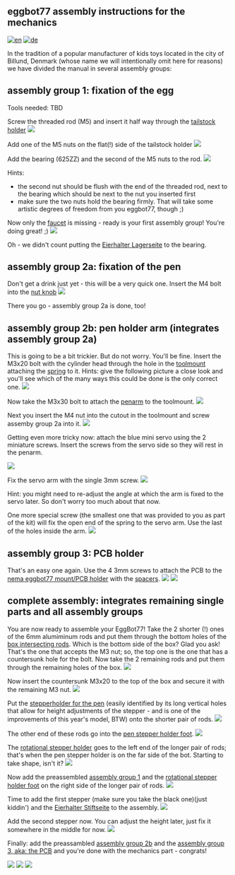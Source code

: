 ## eggbot77 assembly instructions for the mechanics
[![en](https://img.shields.io/badge/lang-en-red.svg)](https://github.com/section77/eggbot77/blob/main/mechanics/assembly/README.en.md)
[![de](https://img.shields.io/badge/lang-de-blue.svg)](https://github.com/section77/eggbot77/blob/main/mechanics/assembly/README.md)

In the tradition of a popular manufacturer of kids toys located in the city of Billund, Denmark (whose name we will intentionally omit here for reasons) we have divided the manual in several assembly groups:

## assembly group 1: fixation of the egg

Tools needed: TBD

Screw the threaded rod (M5) and insert it half way through the [tailstock holder](eb77-eh21_bauteil-01-IMG_4891.JPG)
![](eb77-eh21_baugruppe-1-1-IMG_4937.JPG)

Add one of the M5 nuts on the flat(!) side of the tailstock holder
![](eb77-eh21_baugruppe-1-2-IMG_4936.JPG)

Add the bearing (625ZZ) and the second of the M5 nuts to the rod.
![](eb77-eh21_baugruppe-1-3-IMG_4942.JPG)

Hints: 
* the second nut should be flush with the end of the threaded rod, next to the bearing which should be next to the nut you inserted first
* make sure the two nuts hold the bearing firmly. That will take some artistic degrees of freedom from you eggbot77, though ;)

Now only the [faucet](eb77-eh21_bauteil-02-IMG_4895.JPG) is missing - ready is your first assembly group! You're doing great! ;)
![](eb77-eh21_baugruppe-1-IMG_4948.JPG)

Oh - we didn't count putting the [Eierhalter Lagerseite](eb77-eh21_bauteil-03-IMG_4906) to the bearing.

## assembly group 2a: fixation of the pen

Don't get a drink just yet - this will be a very quick one.
Insert the M4 bolt into the [nut knob](eb77-eh21_bauteil-04-IMG_4899.JPG)
![](eb77-eh21_baugruppe-2a-IMG_4934.JPG)

There you go - assembly group 2a is done, too!

## assembly group 2b: pen holder arm (integrates assembly group 2a)

This is going to be a bit trickier. But do not worry. You'll be fine.
Insert the M3x20 bolt with the cylinder head through the hole in the [toolmount](eb77-eh21_bauteil-05-IMG_4897.JPG) attaching the [spring](eb77-eh21_bauteil-06-IMG_4902.JPG) to it.
Hints: give the following picture a close look and you'll see which of the many ways this could be done is the only correct one.
![](eb77-eh21_baugruppe-2b-IMG_4935.JPG)

Now take the M3x30 bolt to attach the [penarm](eb77-eh21_bauteil-07-IMG_4900.JPG) to the toolmount.
![](eb77-eh21_baugruppe-2b-IMG_4941.JPG)

Next you insert the M4 nut into the cutout in the toolmount and screw assemby group 2a into it.
![](eb77-eh21_baugruppe-2b-IMG_4951.JPG)

Getting even more tricky now: attach the blue mini servo using the 2 miniature screws. Insert the screws from the servo side so they will rest in the penarm.

![](eb77-eh21_baugruppe-2b-IMG_4955.JPG)

Fix the servo arm with the single 3mm screw.
![](eb77-eh21_baugruppe-2b-IMG_4957.JPG)

Hint: you might need to re-adjust the angle at which the arm is fixed to the servo later. So don't worry too much about that now.

One more special screw (the smallest one that was provided to you as part of the kit) will fix the open end of the spring to the servo arm. Use the last of the holes inside the arm.
![](eb77-eh21_baugruppe-2b-IMG_4960.JPG)

## assembly group 3: PCB holder
That's an easy one again. Use the 4 3mm screws to attach the PCB to the [nema eggbot77 mount/PCB holder](eb77-eh21_bauteil-08-IMG_4901.JPG) with the [spacers](eb77-eh21_bauteil-09-IMG_4905.JPG).
![](eb77-eh21_baugruppe-3-IMG_4952.JPG)
![](eb77-eh21_baugruppe-3-IMG_4953.JPG)

## complete assembly: integrates remaining single parts and all assembly groups
You are now ready to assemble your EggBot77! Take the 2 shorter (!) ones of the 6mm alumiminum rods and put them through the bottom holes of the [box intersecting rods](eb77-eh21_bauteil-10-IMG_4889.JPG). Which is the bottom side of the box? Glad you ask! That's the one that accepts the M3 nut; so, the top one is the one that has a countersunk hole for the bolt. Now take the 2 remaining rods and put them through the remaining holes of the box.
![](eb77-eh21_aufbau-1-IMG_4927.JPG)

Now insert the countersunk M3x20 to the top of the box and secure it with the remaining M3 nut.
![](eb77-eh21_aufbau-2-IMG_4932.JPG)

Put the [stepperholder for the pen](eb77-eh21_aufbau-3-IMG_4884.JPG) (easily identified by its long vertical holes that allow for height adjustments of the stepper - and is one of the improvements of this year's model, BTW) onto the shorter pair of rods.
![](eb77-eh21_aufbau-3-IMG_4938.JPG)

The other end of these rods go into the [pen stepper holder foot](eb77-eh21_bauteil-12-IMG_4893.JPG).
![](eb77-eh21_aufbau-4-IMG_4943.JPG)

The [rotational stepper holder](eb77-eh21_bauteil-13-IMG_4885.JPG) goes to the left end of the longer pair of rods; that's when the pen stepper holder is on the far side of the bot. Starting to take shape, isn't it?
![](eb77-eh21_aufbau-5-IMG_4949.JPG)

Now add the preassembled [assembly group 1](eb77-eh21_baugruppe-1-3-IMG_4942.JPG) and the [rotational stepper holder foot](eb77-eh21_bauteil-14-IMG_4894.JPG) on the right side of the longer pair of rods.
![](eb77-eh21_aufbau-6-IMG_4954.JPG)

Time to add the first stepper (make sure you take the black one)(just kiddin') and the [Eierhalter Stiftseite](eb77-eh21_bauteil-15-IMG_4910.JPG) to the assembly.
![](eb77-eh21_aufbau-7-IMG_4956.JPG)

Add the second stepper now. You can adjust the height later, just fix it somewhere in the middle for now.
![](eb77-eh21_aufbau-8-IMG_4959.JPG)

Finally: add the preassambled [assembly group 2b](eb77-eh21_baugruppe-2b-IMG_4960.JPG) and the [assembly group 3, aka: the PCB](eb77-eh21_baugruppe-3-IMG_4952.JPG) and you're done with the mechanics part - congrats!

![](eb77-eh21_aufbau-9-IMG_4961.JPG)
![](eb77-eh21_aufbau-10-IMG_4963.JPG)
![](eb77-eh21_aufbau-11-IMG_4965.JPG)